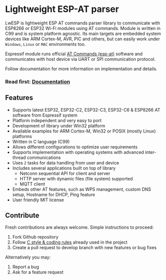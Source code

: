 # Lightweight ESP-AT parser

LwESP is lightweight ESP AT commands parser library to communicate with ESP8266 or ESP32 Wi-Fi modules using AT commands.
Module is written in C99 and is system platform agnostic. Its main targets are embedded system devices like ARM Cortex-M, AVR, PIC and others, but can easily work under `Windows`, `Linux` or `MAC` environments too.

Espressif module runs official [AT Commands (esp-at)](https://github.com/espressif/esp-at) software and communicates with host device via UART or SPI communication protocol.

Follow documentation for more information on implementation and details.

<h3>Read first: <a href="https://docs.majerle.eu/projects/lwesp/">Documentation</a></h3>

## Features

- Supports latest ESP32, ESP32-C2, ESP32-C3, ESP32-C6 & ESP8266 AT software from Espressif system
- Platform independent and very easy to port
- Development of library under Win32 platform
- Available examples for ARM Cortex-M, Win32 or POSIX (mostly Linux) platforms
- Written in C language (C99)
- Allows different configurations to optimize user requirements
- Supports implementation with operating systems with advanced inter-thread communications
- Uses `2` tasks for data handling from user and device
- Includes several applications built on top of library
  - Netconn sequential API for client and server
  - HTTP server with dynamic files (file system) supported
  - MQTT client
- Embeds other AT features, such as WPS management, custom DNS setup, Hostname for DHCP, Ping feature
- User friendly MIT license

## Contribute

Fresh contributions are always welcome. Simple instructions to proceed:

1. Fork Github repository
2. Follow [C style & coding rules](https://github.com/MaJerle/c-code-style) already used in the project
3. Create a pull request to develop branch with new features or bug fixes

Alternatively you may:

1. Report a bug
2. Ask for a feature request
